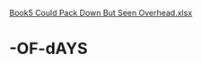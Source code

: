 [Book5 Could Pack Down But Seen Overhead.xlsx](https://github.com/tommynkoho/-OF-dAYS/files/10247401/Book5.Could.Pack.Down.But.Seen.Overhead.xlsx)
# -OF-dAYS
